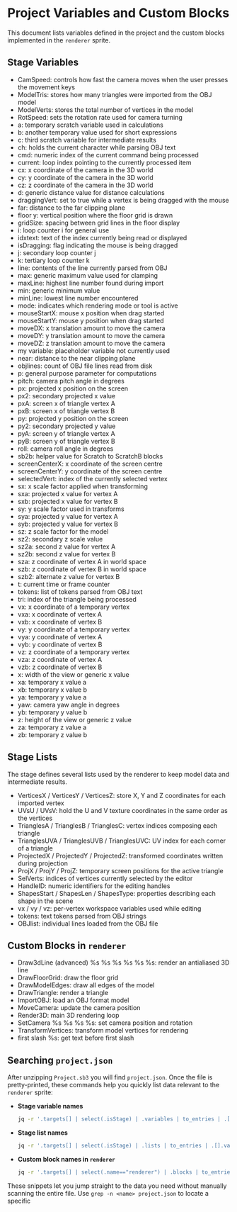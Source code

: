 
# Project Variables and Custom Blocks

This document lists variables defined in the project and the custom blocks implemented in the `renderer` sprite.

## Stage Variables

- CamSpeed: controls how fast the camera moves when the user presses the movement keys
- ModelTris: stores how many triangles were imported from the OBJ model
- ModelVerts: stores the total number of vertices in the model
- RotSpeed: sets the rotation rate used for camera turning
- a: temporary scratch variable used in calculations
- b: another temporary value used for short expressions
- c: third scratch variable for intermediate results
- ch: holds the current character while parsing OBJ text
- cmd: numeric index of the current command being processed
- current: loop index pointing to the currently processed item
- cx: x coordinate of the camera in the 3D world
- cy: y coordinate of the camera in the 3D world
- cz: z coordinate of the camera in the 3D world
- d: generic distance value for distance calculations
- draggingVert: set to true while a vertex is being dragged with the mouse
- far: distance to the far clipping plane
- floor y: vertical position where the floor grid is drawn
- gridSize: spacing between grid lines in the floor display
- i: loop counter i for general use
- idxtext: text of the index currently being read or displayed
- isDragging: flag indicating the mouse is being dragged
- j: secondary loop counter j
- k: tertiary loop counter k
- line: contents of the line currently parsed from OBJ
- max: generic maximum value used for clamping
- maxLine: highest line number found during import
- min: generic minimum value
- minLine: lowest line number encountered
- mode: indicates which rendering mode or tool is active
- mouseStartX: mouse x position when drag started
- mouseStartY: mouse y position when drag started
- moveDX: x translation amount to move the camera
- moveDY: y translation amount to move the camera
- moveDZ: z translation amount to move the camera
- my variable: placeholder variable not currently used
- near: distance to the near clipping plane
- objlines: count of OBJ file lines read from disk
- p: general purpose parameter for computations
- pitch: camera pitch angle in degrees
- px: projected x position on the screen
- px2: secondary projected x value
- pxA: screen x of triangle vertex A
- pxB: screen x of triangle vertex B
- py: projected y position on the screen
- py2: secondary projected y value
- pyA: screen y of triangle vertex A
- pyB: screen y of triangle vertex B
- roll: camera roll angle in degrees
- sb2b: helper value for Scratch to ScratchB blocks
- screenCenterX: x coordinate of the screen centre
- screenCenterY: y coordinate of the screen centre
- selectedVert: index of the currently selected vertex
- sx: x scale factor applied when transforming
- sxa: projected x value for vertex A
- sxb: projected x value for vertex B
- sy: y scale factor used in transforms
- sya: projected y value for vertex A
- syb: projected y value for vertex B
- sz: z scale factor for the model
- sz2: secondary z scale value
- sz2a: second z value for vertex A
- sz2b: second z value for vertex B
- sza: z coordinate of vertex A in world space
- szb: z coordinate of vertex B in world space
- szb2: alternate z value for vertex B
- t: current time or frame counter
- tokens: list of tokens parsed from OBJ text
- tri: index of the triangle being processed
- vx: x coordinate of a temporary vertex
- vxa: x coordinate of vertex A
- vxb: x coordinate of vertex B
- vy: y coordinate of a temporary vertex
- vya: y coordinate of vertex A
- vyb: y coordinate of vertex B
- vz: z coordinate of a temporary vertex
- vza: z coordinate of vertex A
- vzb: z coordinate of vertex B
- x: width of the view or generic x value
- xa: temporary x value a
- xb: temporary x value b
- ya: temporary y value a
- yaw: camera yaw angle in degrees
- yb: temporary y value b
- z: height of the view or generic z value
- za: temporary z value a
- zb: temporary z value b

## Stage Lists
The stage defines several lists used by the renderer to keep model data and
intermediate results.
- VerticesX / VerticesY / VerticesZ: store X, Y and Z coordinates for each imported vertex
- UVsU / UVsV: hold the U and V texture coordinates in the same order as the vertices
- TrianglesA / TrianglesB / TrianglesC: vertex indices composing each triangle
- TrianglesUVA / TrianglesUVB / TrianglesUVC: UV index for each corner of a triangle
- ProjectedX / ProjectedY / ProjectedZ: transformed coordinates written during projection
- ProjX / ProjY / ProjZ: temporary screen positions for the active triangle
- SelVerts: indices of vertices currently selected by the editor
- HandleID: numeric identifiers for the editing handles
- ShapesStart / ShapesLen / ShapesType: properties describing each shape in the scene
- vx / vy / vz: per-vertex workspace variables used while editing
- tokens: text tokens parsed from OBJ strings
- OBJlist: individual lines loaded from the OBJ file

## Custom Blocks in `renderer`
- Draw3dLine (advanced) %s %s %s %s %s %s: render an antialiased 3D line
- DrawFloorGrid: draw the floor grid
- DrawModelEdges: draw all edges of the model
- DrawTriangle: render a triangle
- ImportOBJ: load an OBJ format model
- MoveCamera: update the camera position
- Render3D: main 3D rendering loop
- SetCamera %s %s %s %s: set camera position and rotation
- TransformVertices: transform model vertices for rendering
- first slash %s: get text before first slash

## Searching `project.json`
After unzipping `Project.sb3` you will find `project.json`. Once the file is
pretty-printed, these commands help you quickly list data relevant to the
`renderer` sprite:

- **Stage variable names**
  ```bash
  jq -r '.targets[] | select(.isStage) | .variables | to_entries | .[].value[0]' project.json
  ```
- **Stage list names**
  ```bash
  jq -r '.targets[] | select(.isStage) | .lists | to_entries | .[].value[0]' project.json
  ```
- **Custom block names in `renderer`**
  ```bash
  jq -r '.targets[] | select(.name=="renderer") | .blocks | to_entries | map(select(.value.opcode=="procedures_prototype")) | .[].value.mutation.proccode' project.json
  ```

These snippets let you jump straight to the data you need without manually
scanning the entire file. Use `grep -n <name> project.json` to locate a specific
